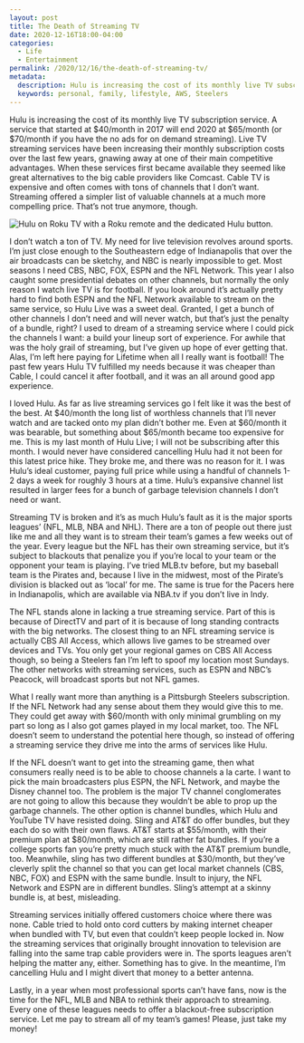 ```yaml
---
layout: post
title: The Death of Streaming TV
date: 2020-12-16T18:00-04:00
categories:
  - Life
  - Entertainment
permalink: /2020/12/16/the-death-of-streaming-tv/
metadata:
  description: Hulu is increasing the cost of its monthly live TV subscription service.
  keywords: personal, family, lifestyle, AWS, Steelers
---
```


Hulu is increasing the cost of its monthly live TV subscription service. A service that started at $40/month in 2017 will end 2020 at $65/month (or $70/month if you have the no ads for on demand streaming). Live TV streaming services have been increasing their monthly subscription costs over the last few years, gnawing away at one of their main competitive advantages. When these services first became available they seemed like great alternatives to the big cable providers like Comcast. Cable TV is expensive and often comes with tons of channels that I don’t want. Streaming offered a simpler list of valuable channels at a much more compelling price. That’s not true anymore, though.

<!-- excerpt -->

<img src="{{site.url}}/assets/death-of-streaming-tv.jpg" srcset="{{site.url}}/assets/death-of-streaming-tv.jpg, {{site.url}}/assets/death-of-streaming-tv@2x.jpg 2x" alt="Hulu on Roku TV with a Roku remote and the dedicated Hulu button." class="post-img" />

I don’t watch a ton of TV. My need for live television revolves around sports. I’m just close enough to the Southeastern edge of Indianapolis that over the air broadcasts can be sketchy, and NBC is nearly impossible to get. Most seasons I need CBS, NBC, FOX, ESPN and the NFL Network. This year I also caught some presidential debates on other channels, but normally the only reason I watch live TV is for football. If you look around it’s actually pretty hard to find both ESPN and the NFL Network available to stream on the same service, so Hulu Live was a sweet deal. Granted, I get a bunch of other channels I don’t need and will never watch, but that’s just the penalty of a bundle, right? I used to dream of a streaming service where I could pick the channels I want: a build your lineup sort of experience. For awhile that was the holy grail of streaming, but I’ve given up hope of ever getting that. Alas, I’m left here paying for Lifetime when all I really want is football! The past few years Hulu TV fulfilled my needs because it was cheaper than Cable, I could cancel it after football, and it was an all around good app experience. 

I loved Hulu. As far as live streaming services go I felt like it was the best of the best. At $40/month the long list of worthless channels that I’ll never watch and are tacked onto my plan didn’t bother me. Even at $60/month it was bearable, but something about $65/month became too expensive for me. This is my last month of Hulu Live; I will not be subscribing after this month. I would never have considered cancelling Hulu had it not been for this latest price hike. They broke me, and there was no reason for it. I was Hulu’s ideal customer, paying full price while using a handful of channels 1-2 days a week for roughly 3 hours at a time. Hulu’s expansive channel list resulted in larger fees for a bunch of garbage television channels I don’t need or want.

Streaming TV is broken and it’s as much Hulu’s fault as it is the major sports leagues’ (NFL, MLB, NBA and NHL). There are a ton of people out there just like me and all they want is to stream their team’s games a few weeks out of the year. Every league but the NFL has their own streaming service, but it’s subject to blackouts that penalize you if you’re local to your team or the opponent your team is playing. I’ve tried MLB.tv before, but my baseball team is the Pirates and, because I live in the midwest, most of the Pirate’s division is blacked out as ‘local’ for me. The same is true for the Pacers here in Indianapolis, which are available via NBA.tv if you don’t live in Indy.

The NFL stands alone in lacking a true streaming service. Part of this is because of DirectTV and part of it is because of long standing contracts with the big networks. The closest thing to an NFL streaming service is actually CBS All Access, which allows live games to be streamed over devices and TVs. You only get your regional games on CBS All Access though, so being a Steelers fan I’m left to spoof my location most Sundays. The other networks with streaming services, such as ESPN and NBC’s Peacock, will broadcast sports but not NFL games.

What I really want more than anything is a Pittsburgh Steelers subscription. If the NFL Network had any sense about them they would give this to me. They could get away with $60/month with only minimal grumbling on my part so long as I also got games played in my local market, too. The NFL doesn’t seem to understand the potential here though, so instead of offering a streaming service they drive me into the arms of services like Hulu.

If the NFL doesn’t want to get into the streaming game, then what consumers really need is to be able to choose channels a la carte. I want to pick the main broadcasters plus ESPN, the NFL Network, and maybe the Disney channel too. The problem is the major TV channel conglomerates are not going to allow this because they wouldn’t be able to prop up the garbage channels. The other option is channel bundles, which Hulu and YouTube TV have resisted doing. Sling and AT&T do offer bundles, but they each do so with their own flaws. AT&T starts at $55/month, with their premium plan at $80/month, which are still rather fat bundles. If you’re a college sports fan you’re pretty much stuck with the AT&T premium bundle, too. Meanwhile, sling has two different bundles at $30/month, but they’ve cleverly split the channel so that you can get local market channels (CBS, NBC, FOX) and ESPN with the same bundle. Insult to injury, the NFL Network and ESPN are in different bundles. Sling’s attempt at a skinny bundle is, at best, misleading.

Streaming services initially offered customers choice where there was none. Cable tried to hold onto cord cutters by making internet cheaper when bundled with TV, but even that couldn’t keep people locked in. Now the streaming services that originally brought innovation to television are falling into the same trap cable providers were in. The sports leagues aren’t helping the matter any, either. Something has to give. In the meantime, I’m cancelling Hulu and I might divert that money to a better antenna.

Lastly, in a year when most professional sports can’t have fans, now is the time for the NFL, MLB and NBA to rethink their approach to streaming. Every one of these leagues needs to offer a blackout-free subscription service. Let me pay to stream all of my team’s games! Please, just take my money!
